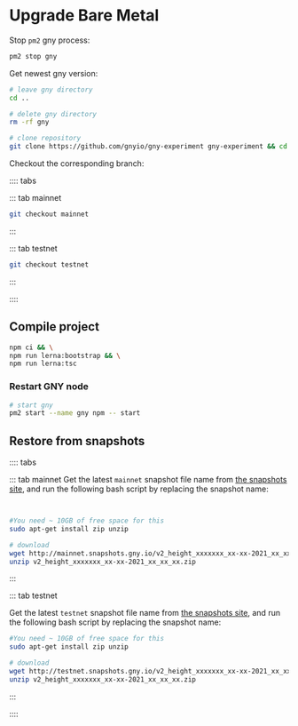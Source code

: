 # Upgrade Bare Metal

Stop `pm2` gny process:

```bash
pm2 stop gny
```

Get newest gny version:

```bash
# leave gny directory
cd ..

# delete gny directory
rm -rf gny

# clone repository
git clone https://github.com/gnyio/gny-experiment gny-experiment && cd $_
```

Checkout the corresponding branch:

:::: tabs

::: tab mainnet

```bash
git checkout mainnet
```

:::

::: tab testnet

```bash
git checkout testnet
```

:::

::::

## Compile project

```bash
npm ci && \
npm run lerna:bootstrap && \
npm run lerna:tsc
```

### Restart GNY node

```bash
# start gny
pm2 start --name gny npm -- start
```

## Restore from snapshots

:::: tabs

::: tab mainnet
Get the latest `mainnet` snapshot file name from [the snapshots site](https://mainnet.snapshots.gny.io/), and run the following bash script by replacing the snapshot name:

```bash


#You need ~ 10GB of free space for this
sudo apt-get install zip unzip

# download
wget http://mainnet.snapshots.gny.io/v2_height_xxxxxxx_xx-xx-2021_xx_xx_xx.zip
unzip v2_height_xxxxxxx_xx-xx-2021_xx_xx_xx.zip

```

:::

::: tab testnet

Get the latest `testnet` snapshot file name from [the snapshots site](https://testnet.snapshots.gny.io/), and run the following bash script by replacing the snapshot name:

```bash
#You need ~ 10GB of free space for this
sudo apt-get install zip unzip

# download
wget http://testnet.snapshots.gny.io/v2_height_xxxxxxx_xx-xx-2021_xx_xx_xx.zip
unzip v2_height_xxxxxxx_xx-xx-2021_xx_xx_xx.zip

```

:::

::::
